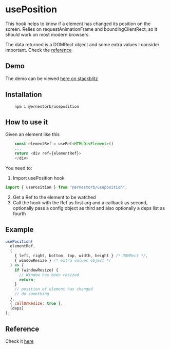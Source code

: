 # usePosition

This hook helps to know if a element has changed its position on the screen. Relies on requestAnimationFrame and boundingClientRect, so it should work on most modern browsers.

The data returned is a DOMRect object and some extra values I consider important. Check the [reference](#reference)

## Demo

The demo can be viewed [here on stackblitz](https://stackblitz.com/edit/react-ts-hd7pqd?devToolsHeight=33&file=App.tsx)

## Installation

```
    npm i @ernestorb/useposition
```

## How to use it

Given an element like this

```javascript
    const elementRef = useRef<HTMLDivElement>()
    ...
    return <div ref={elementRef}>
    </div>
```

You need to:

1. Import usePosition hook

```javascript
import { usePosition } from "@ernestorb/useposition";
```

2. Get a Ref to the element to be watched
3. Call the hook with the Ref as first arg and a callback as second, optionally pass a config object as third and also optionally a deps list as fourth

## **Example**

```javascript
usePosition(
  elementRef,
  (
    { left, right, bottom, top, width, height } /* DOMRect */,
    { windowResize } /* extra values object */
  ) => {
    if (windowResize) {
      // Window has been resized
      return;
    }
    // position of element has changed
    // do something
  },
  { callOnResize: true },
  [deps]
);
```

## Reference

Check it [here](docs/index.md)

